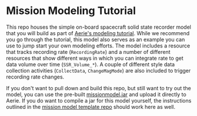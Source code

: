 # Mission Modeling Tutorial

This repo houses the simple on-board spacecraft solid state recorder model that you will build as part of [Aerie's modeling tutorial](https://nasa-ammos.github.io/aerie-docs/tutorials/mission-modeling/introduction/).
While we recommend you go through the tutorial, this model also serves as an example you can use to jump start your own modeling efforts.
The model includes a resource that tracks recording rate (`RecordingRate`) and a number of different resources that show different ways in which you can integrate rate to get data volume over time (`SSR_Volume_*`).
A couple of different style data collection activities (`CollectData`, `ChangeMagMode`) are also included to trigger recording rate changes.

If you don't want to pull down and build this repo, but still want to try out the model, you can use the pre-built [missionmodel.jar](missionmodel.jar) and upload it directly to Aerie.
If you do want to compile a jar for this model yourself, the instructions outlined in the [mission model template repo](https://github.com/NASA-AMMOS/aerie-mission-model-template?tab=readme-ov-file#aerie-mission-model-template) should work here as well.

